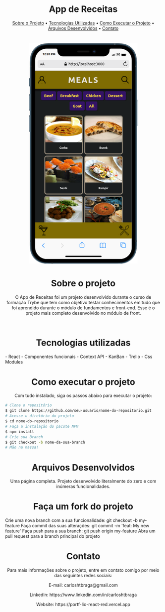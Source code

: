 <h1 align='center'>App de Receitas</h1>
 <p align="center">
  <a href="#sobre-o-projeto">Sobre o Projeto</a> •
  <a href="#tecnologias-utilizadas">Tecnologias Utilizadas</a> •
  <a href="#como-executar-o-projeto">Como Executar o Projeto</a> •
  <a href="#arquivos-desenvolvidos">Arquivos Desenvolvidos</a> •
  <a href="#contato">Contato</a>
</p>
<h1 align='center'>
  <img src='https://github.com/carloshtbraga/App-de-Receitas-Group-Project/blob/main/src/images/mobile.png' width="350" heigth="350"/>
</h1>
<h1 align='center'>Sobre o projeto</h1>
<p align='center'>O App de Receitas foi um projeto desenvolvido durante o curso de formação Trybe que tem como objetivo testar conhecimentos em tudo que foi aprendido durante o módulo de fundamentos e front-end. Esse é o projeto mais completo desenvolvido no módulo de front.</p>

<br>
<h1 align='center'>Tecnologias utilizadas</h1>
                                                - React
                                                - Componentes funcionais
                                                - Context API
                                                - KanBan
                                                - Trello
                                                - Css Modules
<h1 align='center'>Como executar o projeto</h1>

<p align='center'>Com tudo instalado, siga os passos abaixo para executar o projeto:</p>

```bash
# Clone o repositório
$ git clone https://github.com/seu-usuario/nome-do-repositorio.git
# Acesse o diretório do projeto
$ cd nome-do-repositorio
# Faça a instalação do pacote NPM
$ npm install
# Crie sua Branch
$ git checkout -b nome-da-sua-branch
# Mão na massa!
```
<h1 align='center'>Arquivos Desenvolvidos</h1>
<p align='center'>Uma página completa. Projeto desenvolvido literalmente do zero e com inúmeras funcionalidades.
</p>
<h1 align='center'>Faça um fork do projeto</h1>
Crie uma nova branch com a sua funcionalidade: git checkout -b my-feature
Faça commit das suas alterações: git commit -m 'feat: My new feature'
Faça push para a sua branch: git push origin my-feature
Abra um pull request para a branch principal do projeto
<h1 align='center'>Contato</h1>
<p align='center'>Para mais informações sobre o projeto, entre em contato comigo por meio das seguintes redes sociais:</p>
<p align='center'>E-mail: carloshtbraga@gmail.com</p>
<p align='center'>LinkedIn: https://www.linkedin.com/in/carloshtbraga</p>
<p align='center'>Website: https://portf-lio-react-red.vercel.app</p>

